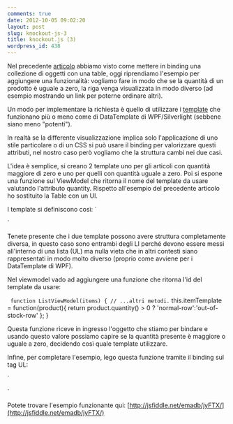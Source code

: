```yaml
---
comments: true
date: 2012-10-05 09:02:20
layout: post
slug: knockout-js-3
title: knockout.js (3)
wordpress_id: 438
---
```


Nel precedente [articolo](http://blog.codiceplastico.com/ema/?p=414) abbiamo visto come mettere in binding una collezione di oggetti con una table, oggi riprendiamo l'esempio per aggiungere una funzionalità: vogliamo fare in modo che se la quantità di un prodotto è uguale a zero, la riga venga visualizzata in modo diverso (ad esempio mostrando un link per poterne ordinare altri).
<!-- more -->
Un modo per implementare la richiesta è quello di utilizzare i [template](http://knockoutjs.com/documentation/template-binding.html) che funzionano più o meno come di DataTemplate di WPF/Silverlight (sebbene siano meno "potenti").

In realtà se la differente visualizzazione implica solo l'applicazione di uno stile particolare o di un CSS si può usare il binding per valorizzare questi attributi, nel nostro caso però vogliamo che la struttura cambi nei due casi.

L'idea è semplice, si creano 2 template uno per gli articoli con quantità maggiore di zero e uno per quelli con quantità uguale a zero. Poi si espone una funzione sul ViewModel che ritorna il nome del template da usare valutando l'attributo quantity. Rispetto all'esempio del precedente articolo ho sostituito la Table con un Ul.

I template si definiscono così:
`



`

Tenete presente che i due template possono avere struttura completamente diversa, in questo caso sono entrambi degli LI perché devono essere messi all'interno di una lista (UL) ma nulla vieta che in altri contesti siano rappresentati in modo molto diverso (proprio come avviene per i DataTemplate di WPF).

Nel viewmodel vado ad aggiungere una funzione che ritorna l'id del template da usare:

`
function ListViewModel(items) {
  // ...altri metodi.`
  this.itemTemplate = function(product){
    return product.quantity() > 0 ? 'normal-row':'out-of-stock-row'
  };
}

Questa funzione riceve in ingresso l'oggetto che stiamo per bindare e usando questo valore possiamo capire se la quantità presente è maggiore o uguale a zero, decidendo così quale template utilizzare.

Infine, per completare l'esempio, lego questa funzione tramite il binding sul tag UL:

`
  


  
`

Potete trovare l'esempio funzionante qui: [http://jsfiddle.net/emadb/jyFTX/](http://jsfiddle.net/emadb/jyFTX/)


